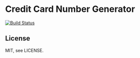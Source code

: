 # Credit Card Number Generator

[![Build Status](https://secure.travis-ci.org/rubens21/Mystique?branch=adapting)](http://travis-ci.org/rubens21/Mystique)


## License

MIT, see LICENSE.
